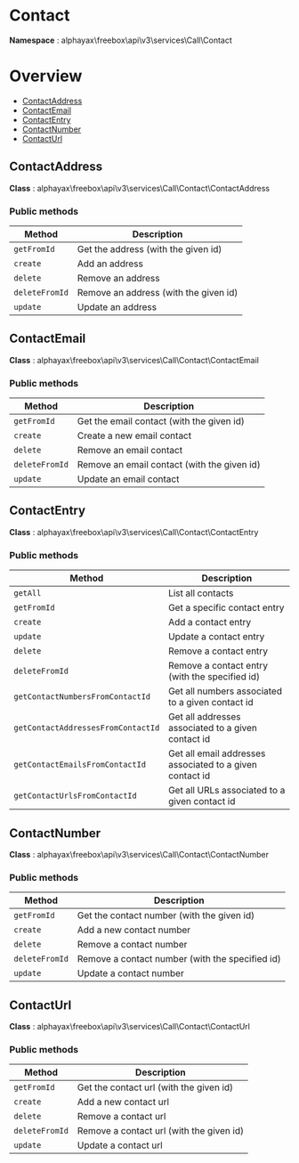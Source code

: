# Contact

**Namespace**  : alphayax\freebox\api\v3\services\Call\Contact

# Overview

- [ContactAddress](Contact.md#ContactAddress)
- [ContactEmail](Contact.md#ContactEmail)
- [ContactEntry](Contact.md#ContactEntry)
- [ContactNumber](Contact.md#ContactNumber)
- [ContactUrl](Contact.md#ContactUrl)


<a name="ContactAddress"></a>
## ContactAddress

**Class**  : alphayax\freebox\api\v3\services\Call\Contact\ContactAddress

### Public methods

| Method | Description |
|---|---|
| `getFromId` | Get the address (with the given id) | 
| `create` | Add an address | 
| `delete` | Remove an address | 
| `deleteFromId` | Remove an address (with the given id) | 
| `update` | Update an address | 

<a name="ContactEmail"></a>
## ContactEmail

**Class**  : alphayax\freebox\api\v3\services\Call\Contact\ContactEmail

### Public methods

| Method | Description |
|---|---|
| `getFromId` | Get the email contact (with the given id) | 
| `create` | Create a new email contact | 
| `delete` | Remove an email contact | 
| `deleteFromId` | Remove an email contact (with the given id) | 
| `update` | Update an email contact | 

<a name="ContactEntry"></a>
## ContactEntry

**Class**  : alphayax\freebox\api\v3\services\Call\Contact\ContactEntry

### Public methods

| Method | Description |
|---|---|
| `getAll` | List all contacts | 
| `getFromId` | Get a specific contact entry | 
| `create` | Add a contact entry | 
| `update` | Update a contact entry | 
| `delete` | Remove a contact entry | 
| `deleteFromId` | Remove a contact entry (with the specified id) | 
| `getContactNumbersFromContactId` | Get all numbers associated to a given contact id | 
| `getContactAddressesFromContactId` | Get all addresses associated to a given contact id | 
| `getContactEmailsFromContactId` | Get all email addresses associated to a given contact id | 
| `getContactUrlsFromContactId` | Get all URLs associated to a given contact id | 

<a name="ContactNumber"></a>
## ContactNumber

**Class**  : alphayax\freebox\api\v3\services\Call\Contact\ContactNumber

### Public methods

| Method | Description |
|---|---|
| `getFromId` | Get the contact number (with the given id) | 
| `create` | Add a new contact number | 
| `delete` | Remove a contact number | 
| `deleteFromId` | Remove a contact number (with the specified id) | 
| `update` | Update a contact number | 

<a name="ContactUrl"></a>
## ContactUrl

**Class**  : alphayax\freebox\api\v3\services\Call\Contact\ContactUrl

### Public methods

| Method | Description |
|---|---|
| `getFromId` | Get the contact url (with the given id) | 
| `create` | Add a new contact url | 
| `delete` | Remove a contact url | 
| `deleteFromId` | Remove a contact url (with the given id) | 
| `update` | Update a contact url | 
